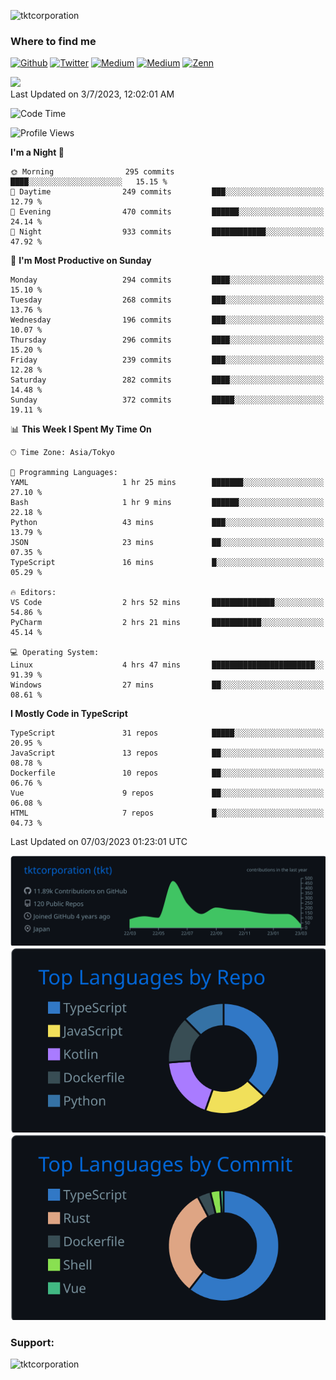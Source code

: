 <p align="left"> <img src="https://komarev.com/ghpvc/?username=tktcorporation&label=Profile%20views&color=0e75b6&style=flat" alt="tktcorporation" /> </p>

<h3>Where to find me</h3>
<p>
<a href="https://github.com/tktcorporation" target="_blank"><img alt="Github" src="https://img.shields.io/badge/GitHub-%2312100E.svg?&style=for-the-badge&logo=Github&logoColor=white" /></a>
<a href="https://twitter.com/tktcorporation" target="_blank"><img alt="Twitter" src="https://img.shields.io/badge/twitter-%231DA1F2.svg?&style=for-the-badge&logo=twitter&logoColor=white" /></a>
<a href="https://www.linkedin.com/in/tktcorporation" target="_blank"><img alt="Medium" src="https://img.shields.io/badge/linkdin-0a66c2.svg?&style=for-the-badge&logo=linkedin&logoColor=white" /></a>
<a href="https://qiita.com/tktcorporation" target="_blank"><img alt="Medium" src="https://img.shields.io/badge/qiita-55C500.svg?&style=for-the-badge&logo=qiita&logoColor=white" /></a>
<a href="https://zenn.dev/tktcorporation" target="_blank"><img alt="Zenn" src="https://img.shields.io/badge/Zenn-3EA8FF.svg?&style=for-the-badge&logo=Zenn&logoColor=white" /></a>
</p>

<!--START_SECTION:lapras-card-->
<a href="https://lapras.com/public/tktcorporation" target="_blank" rel="noopener noreferrer"><img src="https://lapras-card-generator.vercel.app/api/svg?e=3.89&b=3.48&i=3.59&b1=%23232323&b2=%236d6d6d&i1=%23212121&i2=%23818181&l=en" width="300" ></a>  
Last Updated on 3/7/2023, 12:02:01 AM
<!--END_SECTION:lapras-card-->
  
<!--START_SECTION:waka-->
![Code Time](http://img.shields.io/badge/Code%20Time-892%20hrs%204%20mins-blue)

![Profile Views](http://img.shields.io/badge/Profile%20Views-24-blue)

**I'm a Night 🦉** 

```text
🌞 Morning                295 commits         ████░░░░░░░░░░░░░░░░░░░░░   15.15 % 
🌆 Daytime                249 commits         ███░░░░░░░░░░░░░░░░░░░░░░   12.79 % 
🌃 Evening                470 commits         ██████░░░░░░░░░░░░░░░░░░░   24.14 % 
🌙 Night                  933 commits         ████████████░░░░░░░░░░░░░   47.92 % 
```
📅 **I'm Most Productive on Sunday** 

```text
Monday                   294 commits         ████░░░░░░░░░░░░░░░░░░░░░   15.10 % 
Tuesday                  268 commits         ███░░░░░░░░░░░░░░░░░░░░░░   13.76 % 
Wednesday                196 commits         ███░░░░░░░░░░░░░░░░░░░░░░   10.07 % 
Thursday                 296 commits         ████░░░░░░░░░░░░░░░░░░░░░   15.20 % 
Friday                   239 commits         ███░░░░░░░░░░░░░░░░░░░░░░   12.28 % 
Saturday                 282 commits         ████░░░░░░░░░░░░░░░░░░░░░   14.48 % 
Sunday                   372 commits         █████░░░░░░░░░░░░░░░░░░░░   19.11 % 
```


📊 **This Week I Spent My Time On** 

```text
🕑︎ Time Zone: Asia/Tokyo

💬 Programming Languages: 
YAML                     1 hr 25 mins        ███████░░░░░░░░░░░░░░░░░░   27.10 % 
Bash                     1 hr 9 mins         ██████░░░░░░░░░░░░░░░░░░░   22.18 % 
Python                   43 mins             ███░░░░░░░░░░░░░░░░░░░░░░   13.79 % 
JSON                     23 mins             ██░░░░░░░░░░░░░░░░░░░░░░░   07.35 % 
TypeScript               16 mins             █░░░░░░░░░░░░░░░░░░░░░░░░   05.29 % 

🔥 Editors: 
VS Code                  2 hrs 52 mins       ██████████████░░░░░░░░░░░   54.86 % 
PyCharm                  2 hrs 21 mins       ███████████░░░░░░░░░░░░░░   45.14 % 

💻 Operating System: 
Linux                    4 hrs 47 mins       ███████████████████████░░   91.39 % 
Windows                  27 mins             ██░░░░░░░░░░░░░░░░░░░░░░░   08.61 % 
```

**I Mostly Code in TypeScript** 

```text
TypeScript               31 repos            █████░░░░░░░░░░░░░░░░░░░░   20.95 % 
JavaScript               13 repos            ██░░░░░░░░░░░░░░░░░░░░░░░   08.78 % 
Dockerfile               10 repos            ██░░░░░░░░░░░░░░░░░░░░░░░   06.76 % 
Vue                      9 repos             ██░░░░░░░░░░░░░░░░░░░░░░░   06.08 % 
HTML                     7 repos             █░░░░░░░░░░░░░░░░░░░░░░░░   04.73 % 
```




 Last Updated on 07/03/2023 01:23:01 UTC
<!--END_SECTION:waka-->

[![](https://raw.githubusercontent.com/tktcorporation/tktcorporation/master/profile-summary-card-output/github_dark/0-profile-details.svg)](https://github.com/vn7n24fzkq/github-profile-summary-cards)
[![](https://raw.githubusercontent.com/tktcorporation/tktcorporation/master/profile-summary-card-output/github_dark/1-repos-per-language.svg)](https://github.com/vn7n24fzkq/github-profile-summary-cards) [![](https://raw.githubusercontent.com/tktcorporation/tktcorporation/master/profile-summary-card-output/github_dark/2-most-commit-language.svg)](https://github.com/vn7n24fzkq/github-profile-summary-cards)

<h3 align="left">Support:</h3>
<p><a href="https://www.buymeacoffee.com/tktcorporation"> <img align="left" src="https://cdn.buymeacoffee.com/buttons/v2/default-yellow.png" height="50" width="210" alt="tktcorporation" /></a></p><br><br>
